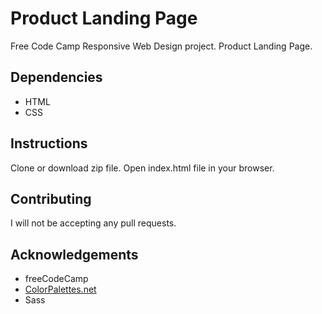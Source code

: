 # Product Landing Page
Free Code Camp Responsive Web Design project. Product Landing Page. 

## Dependencies 
* HTML
* CSS

## Instructions
Clone or download zip file. Open index.html file in your browser.

## Contributing
I will not be accepting any pull requests.

## Acknowledgements
* freeCodeCamp 
* [ColorPalettes.net](https://colorpalettes.net/color-palette-2510/)
* Sass 
